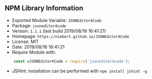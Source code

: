 ## NPM Library Information
* Exported Module Variable: `JSONEditor4Code`
* Package:  `jsoneditor4code`
* Version:  `1.1.1`   (last build 2019/08/16 16:41:21)
* Homepage: `https://niebert.github.io/JSONEditor4Code`
* License:  MIT
* Date:     2019/08/16 16:41:21
* Require Module with:
```javascript
    const vJSONEditor4Code = require('jsoneditor4code');
```
* JSHint: installation can be performed with `npm install jshint -g`
